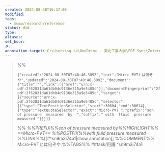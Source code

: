 ```yaml
---
created: 2024-08-30T16:37:00
modified: 
tags:
  - memo/research/reference
status: did
type: 
aliases: 
set_hour: 
〆: 
annotation-target: C:\Users\sg_sa\OneDrive - 東北工業大学\PDF_Sync\ZoteroSync\T10834.pdf
---
```



>%%
>```annotation-json
>{"created":"2024-08-30T07:40:46.309Z","text":"Micro-PVTとは何ぞや","updated":"2024-08-30T07:40:46.309Z","document":{"title":"","link":[{"href":"urn:x-pdf:2f62831da61db04c9136e315a9e5485c"}],"documentFingerprint":"2f62831da61db04c9136e315a9e5485c"},"uri":"urn:x-pdf:2f62831da61db04c9136e315a9e5485c","target":[{"source":"urn:x-pdf:2f62831da61db04c9136e315a9e5485c","selector":[{"type":"TextPositionSelector","start":30604,"end":30614},{"type":"TextQuoteSelector","exact":"Micro-PVT ","prefix":"son  of pressure  measured  by  ","suffix":" with  fluid  pressure measured "}]}]}
>```
>%%
>*%%PREFIX%%son  of pressure  measured  by%%HIGHLIGHT%% ==Micro-PVT== %%POSTFIX%%with  fluid  pressure measured*
>%%LINK%%[[#^sn9m3i74a1|show annotation]]
>%%COMMENT%%
>Micro-PVTとは何ぞや
>%%TAGS%%
>##task/用語
^sn9m3i74a1
